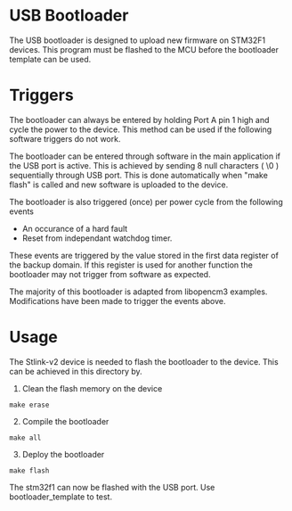# USB Bootloader

The USB bootloader is designed to upload new firmware on STM32F1 devices. This program 
must be flashed to the MCU before the bootloader template can be used.

# Triggers

The bootloader can always be entered by holding Port A pin 1 high and cycle the power to the device.
This method can be used if the following software triggers do not work.

The bootloader can be entered through software in the main application if the USB 
port is active. This is achieved by sending 8 null characters ( \0 ) sequentially through 
USB port. This is done automatically when "make flash" is called and new software is 
uploaded to the device.

The bootloader is also triggered (once) per power cycle from the following events

- An occurance of a hard fault 
- Reset from independant watchdog timer.

These events are triggered by the value stored in the first data register of the backup 
domain. If this register is used for another function the bootloader may not 
trigger from software as expected.

The majority of this bootloader is adapted from libopencm3 examples. Modifications 
have been made to trigger the events above.

# Usage

The Stlink-v2 device is needed to flash the bootloader to the device. This can be 
achieved in this directory by.
    
1. Clean the flash memory on the device
```
make erase      
```

2. Compile the bootloader
```
make all
```

3. Deploy the bootloader
```        
make flash  
```
    
The stm32f1 can now be flashed with the USB port. Use bootloader_template to test.
